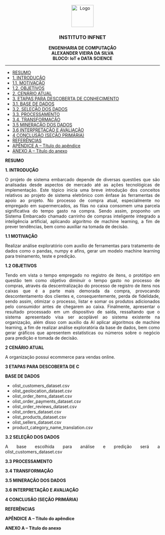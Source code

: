 <p align="center">
  <a href="https://example.com/">
    <img src="https://via.placeholder.com/72" alt="Logo" 
width=72 height=72>
  </a>

  <h3 align="center">INSTITUTO INFNET</h3>

  <p align="center">
    <strong>ENGENHARIA DE COMPUTAÇÃO</strong>
    <br>
    <strong>ALEXANDER VIEIRA DA SILVA</strong>
    <br>
    <strong>BLOCO: IoT e DATA SCIENCE</strong>
  </p>
</p>

****

- [RESUMO](#RESUMO)
- [1. INTRODUÇÃO](#INTRODUÇÃO)
- [1.1. MOTIVAÇÃO](#MOTIVAÇÃO)
- [1.2. OBJETIVOS](#OBJETIVOS)
- [2. CENÁRIO ATUAL](#CENÁRIO-ATUAL)
- [3. ETAPAS PARA DESCOBERTA DE CONHECIMENTO](#ETAPAS-PARA-DESCOBERTA-DE-CONHECIMENTO)
- [3.1. BASE DE DADOS](#BASE-DE-DADOS)
- [3.2. SELEÇÃO DOS DADOS](#SELEÇÃO-DOS-DADOS)
- [3.3. PROCESSAMENTO](#PROCESSAMENTO)
- [3.4. TRANSFORMAÇÃO](#TRANSFORMAÇÃO)
- [3.5 MINERAÇÃO DOS DADOS](#MINERAÇÃO-DOS-DADOS)
- [3.6 INTERPRETAÇÃO E AVALIAÇÃO](#INTERPRETAÇÃO-E-AVALIAÇÃO)
- [4 CONCLUSÃO (SEÇÃO PRIMÁRIA)](#CONCLUSÃO-SEÇÃO-PRIMÁRIA)
- [REFERÊNCIAS](#REFERÊNCIAS)
- [APÊNDICE A – Título do apêndice](#APÊNDICE)
- [ANEXO A – Título do anexo](#ANEXO)

**RESUMO**

**1. INTRODUÇÃO**

<p style='text-align: justify;'>O projeto de sistema embarcado depende de diversas questões que são analisadas desde aspectos de mercado até as ações tecnológicas de implementação. Este tópico inicia uma breve introdução dos conceitos relativos ao projeto de sistema eletrônico com ênfase às ferramentas de apoio ao projeto. No processo de compra atual, especialmente no empregado em supermercados, as filas no caixa consomem uma parcela significativa do tempo gasto na compra. Sendo assim, proponho um Sistema Embarcado chamado carrinho de compras inteligente integrado a inteligência artificial, aplicando algoritmo de machine learning, a fim de prever tendências, bem como auxiliar na tomada de decisão.</p>

**1.1 MOTIVAÇÃO**

<p style='text-align: justify;'>Realizar análise exploratório com auxílio de ferramentas para tratamento de dados como o pandas, numpy e afins, gerar um modelo machine learning para treinamento, teste e predição.</p>

**1.2 OBJETIVOS**

<p style='text-align: justify;'>Tendo em vista o tempo empregado no registro de itens, o protótipo em questão tem como objetivo diminuir o tempo gasto no processo de compras, através da descentralização do processo de registro de itens nos caixas que é a parte mais demorada da compra, provocando descontentamento dos clientes e, consequentemente, perda de fidelidade, sendo assim, otimizar o processo, listar e somar os produtos adicionados pelo consumidor antes de chegarem ao caixa. Finalmente, apresentar o resultado processado em um dispositivo de saída, ressaltando que o sistema apresentado visa ser acoplável ao sistema existente na organização, além disso com auxílio da AI aplicar algoritmos de machine learning, a fim de realizar análise exploratória da base de dados, bem como gerar gráficos que apresentem estatísticas ou números sobre o negócio para predição e tomada de decisão.</p>

**2 CENÁRIO ATUAL**

A organização possui ecommerce para vendas online.

**3 ETAPAS PARA DESCOBERTA DE C**

**BASE DE DADOS**

- olist_customers_dataset.csv
- olist_geolocation_dataset.csv
- olist_order_items_dataset.csv
- olist_order_payments_dataset.csv
- olist_order_reviews_dataset.csv
- olist_orders_dataset.csv
- olist_products_dataset.csv
- olist_sellers_dataset.csv
- product_category_name_translation.csv
  
**3.2 SELEÇÃO DOS DADOS**</br>

<p style='text-align: justify;'>A base escolhida para análise e predição será a olist_customers_dataset.csv</p>

**3.3 PROCESSAMENTO**</br>

**3.4 TRANSFORMAÇÃO**</br>

**3.5 MINERAÇÃO DOS DADOS**</br>

**3.6 INTERPRETAÇÃO E AVALIAÇÃO**</br>

**4 CONCLUSÃO (SEÇÃO PRIMÁRIA)**</br>

**REFERÊNCIAS**</br>

**APÊNDICE A – Título do apêndice**</br>

**ANEXO A – Título do anexo**</br>
